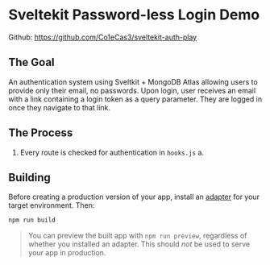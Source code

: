 # Sveltekit Password-less Login Demo

Github: https://github.com/Co1eCas3/sveltekit-auth-play

## The Goal

An authentication system using Sveltkit + MongoDB Atlas allowing users to provide only their email, no passwords. Upon login, user receives an email with a link containing a login token as a query parameter. They are logged in once they navigate to that link.

## The Process

1. Every route is checked for authentication in `hooks.js`
a. 

## Building

Before creating a production version of your app, install an [adapter](https://kit.svelte.dev/docs#adapters) for your target environment. Then:

```bash
npm run build
```

> You can preview the built app with `npm run preview`, regardless of whether you installed an adapter. This should _not_ be used to serve your app in production.
